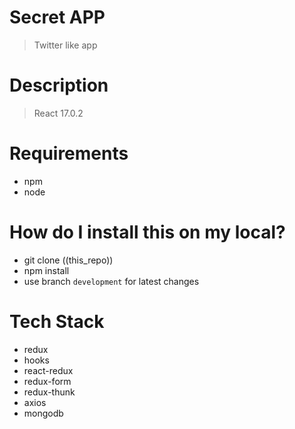 # Secret APP

> Twitter like app

# Description

> React 17.0.2

# Requirements

- npm
- node

# How do I install this on my local?

- git clone ((this_repo))
- npm install
- use branch `development` for latest changes

# Tech Stack

- redux
- hooks
- react-redux
- redux-form
- redux-thunk
- axios
- mongodb
